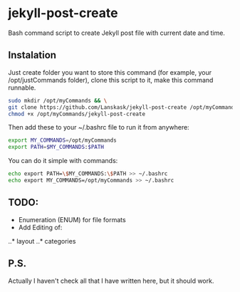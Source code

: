 # jekyll-post-create

Bash command script to create Jekyll post file with current date and time. 

Instalation
-----------

Just create folder you want to store this command (for example, your /opt/justCommands folder), clone this script to it, make this command runnable. 

```bash
sudo mkdir /opt/myCommands && \
git clone https://github.com/Lanskask/jekyll-post-create /opt/myCommands && \
chmod +x /opt/myCommands/jekyll-post-create
```
Then add these to your ~/.bashrc file to run it from anywhere: 
```bash
export MY_COMMANDS=/opt/myCommands
export PATH=$MY_COMMANDS:$PATH
```

You can do it simple with commands:
```bash
echo export PATH=\$MY_COMMANDS:\$PATH >> ~/.bashrc
echo export MY_COMMANDS=/opt/myCommands >> ~/.bashrc
```

TODO:
----

  - Enumeration (ENUM) for file formats 
  - Add Editing of: 

  ..* layout
  ..* categories

P.S.
----
Actually I haven't check all that I have written here, but it should work.

